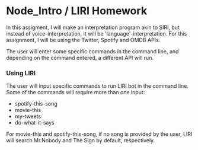 # Node_Intro / LIRI Homework

In this assigment, I will make an interpretation program akin to SIRI, but instead of voice-interpretation, it will be 'language'-interpretation. For this assignment, I will be using the Twitter, Spotify and OMDB APIs.

The user will enter some specific commands in the command line, and depending on the command entered, a different API will run.


### Using LIRI 

The user will input specific commands to run LIRI bot in the command line. Some of the commands will require more than one input:
  * spotify-this-song <song name>
  * movie-this <movie name>
  * my-tweets
  * do-what-it-says
  
For movie-this and spotify-this-song, if no song is provided by the user, LIRI will search Mr.Nobody and The Sign by default, respectively.